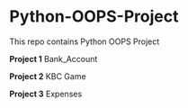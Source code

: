 # Python-OOPS-Project
This repo contains Python OOPS Project

**Project 1** Bank_Account

**Project 2** KBC Game

**Project 3** Expenses
